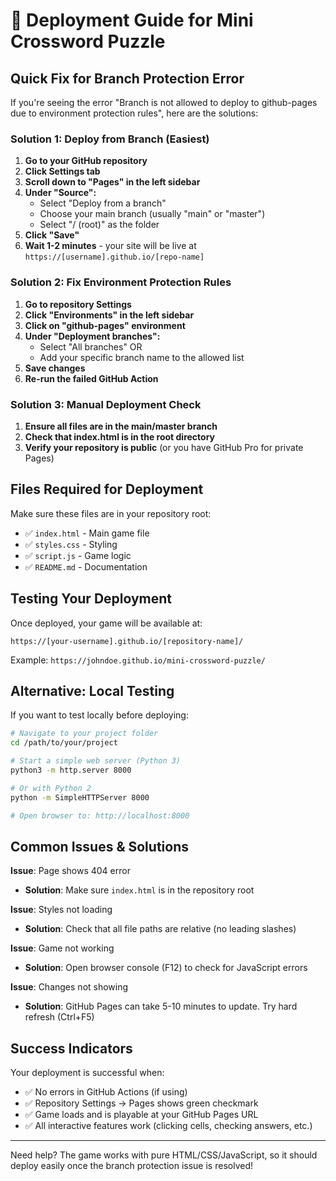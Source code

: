 # 🚀 Deployment Guide for Mini Crossword Puzzle

## Quick Fix for Branch Protection Error

If you're seeing the error "Branch is not allowed to deploy to github-pages due to environment protection rules", here are the solutions:

### Solution 1: Deploy from Branch (Easiest)

1. **Go to your GitHub repository**
2. **Click Settings tab**
3. **Scroll down to "Pages" in the left sidebar**
4. **Under "Source":**
   - Select "Deploy from a branch"
   - Choose your main branch (usually "main" or "master")
   - Select "/ (root)" as the folder
5. **Click "Save"**
6. **Wait 1-2 minutes** - your site will be live at `https://[username].github.io/[repo-name]`

### Solution 2: Fix Environment Protection Rules

1. **Go to repository Settings**
2. **Click "Environments" in the left sidebar**
3. **Click on "github-pages" environment**
4. **Under "Deployment branches":**
   - Select "All branches" OR
   - Add your specific branch name to the allowed list
5. **Save changes**
6. **Re-run the failed GitHub Action**

### Solution 3: Manual Deployment Check

1. **Ensure all files are in the main/master branch**
2. **Check that index.html is in the root directory**
3. **Verify your repository is public** (or you have GitHub Pro for private Pages)

## Files Required for Deployment

Make sure these files are in your repository root:
- ✅ `index.html` - Main game file
- ✅ `styles.css` - Styling
- ✅ `script.js` - Game logic
- ✅ `README.md` - Documentation

## Testing Your Deployment

Once deployed, your game will be available at:
```
https://[your-username].github.io/[repository-name]/
```

Example: `https://johndoe.github.io/mini-crossword-puzzle/`

## Alternative: Local Testing

If you want to test locally before deploying:
```bash
# Navigate to your project folder
cd /path/to/your/project

# Start a simple web server (Python 3)
python3 -m http.server 8000

# Or with Python 2
python -m SimpleHTTPServer 8000

# Open browser to: http://localhost:8000
```

## Common Issues & Solutions

**Issue**: Page shows 404 error
- **Solution**: Make sure `index.html` is in the repository root

**Issue**: Styles not loading
- **Solution**: Check that all file paths are relative (no leading slashes)

**Issue**: Game not working
- **Solution**: Open browser console (F12) to check for JavaScript errors

**Issue**: Changes not showing
- **Solution**: GitHub Pages can take 5-10 minutes to update. Try hard refresh (Ctrl+F5)

## Success Indicators

Your deployment is successful when:
- ✅ No errors in GitHub Actions (if using)
- ✅ Repository Settings → Pages shows green checkmark
- ✅ Game loads and is playable at your GitHub Pages URL
- ✅ All interactive features work (clicking cells, checking answers, etc.)

---

Need help? The game works with pure HTML/CSS/JavaScript, so it should deploy easily once the branch protection issue is resolved!